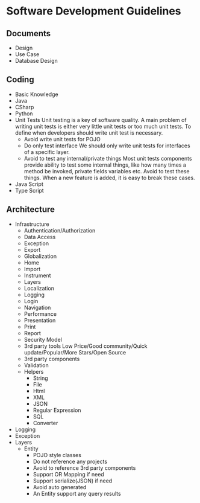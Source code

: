 # Software Development Guidelines

## Documents
- Design
- Use Case
- Database Design
## Coding
- Basic Knowledge
- Java
- CSharp
- Python
- Unit Tests
  Unit testing is a key of software quality.
  A main problem of writing unit tests is either very little unit tests or too much unit tests.
  To define when developers should write unit test is necessary.
  - Avoid write unit tests for POJO
  - Do only test interface
    We should only write unit tests for interfaces of a specific layer.
  - Avoid to test any internal/private things
    Most unit tests components provide ability to test some internal things, like how many times a method be invoked, private fields variables etc.
    Avoid to test these things. When a new feature is added, it is easy to break these cases.
- Java Script
- Type Script
## Architecture
- Infrastructure
  - Authentication/Authorization
  - Data Access
  - Exception
  - Export
  - Globalization
  - Home
  - Import
  - Instrument
  - Layers
  - Localization
  - Logging
  - Login
  - Navigation
  - Performance
  - Presentation
  - Print
  - Report
  - Security Model
  - 3rd party tools
    Low Price/Good community/Quick update/Popular/More Stars/Open Source
  - 3rd party components
  - Validation
  - Helpers
    - String
    - File
    - Html
    - XML
    - JSON
    - Regular Expression
    - SQL
    - Converter
- Logging
- Exception
- Layers
  - Entity
    - POJO style classes
    - Do not reference any projects
    - Avoid to reference 3rd party components
    - Support OR Mapping if need
    - Support serialize(JSON) if need
    - Avoid auto generated
    - An Entity support any query results